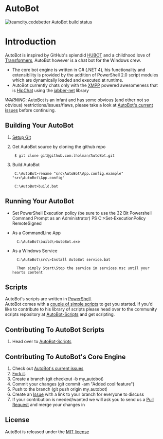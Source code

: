 # AutoBot

<img src="http://teamcity.codebetter.com/app/rest/builds/buildType:(id:bt972)/statusIcon" alt="teamcity.codebetter AutoBot build status"/>


# Introduction
AutoBot is inspired by GitHub's splendid [HUBOT](http://hubot.github.com/) and a childhood love of [Transformers](http://en.wikipedia.org/wiki/Autobot), AutoBot however is a chat bot for the Windows crew. 

+ The core bot engine is written in C# (.NET 4), his functionality and extensibility is provided by the addition of PowerShell 2.0 script modules which are dynamically loaded and executed at runtime.
+ AutoBot currently chats only with the [XMPP](http://xmpp.org/about-xmpp/) powered awesomeness that is [HipChat](http://www.hipchat.com) using the [jabber-net](http://code.google.com/p/jabber-net/) library

_WARNING_: AutoBot is an infant and has some obvious (and other not so obvious) restrictions/issues/flaws, please take a look at [AutoBot's current issues](https://github.com/lholman/AutoBot/issues?labels=AutoBot.Engine&sort=created&direction=desc&state=open&page=1) before continuing.

## Building Your AutoBot 
1. [Setup Git](http://help.github.com/win-set-up-git/)

1. Get AutoBot source by cloning the github repo

		$ git clone git@github.com:lholman/AutoBot.git

1. Build AutoBot

		C:\AutoBot>rename "src\AutoBot\App.config.example"  "src\AutoBot\App.config"
		
		C:\AutoBot>build.bat

## Running Your AutoBot
+ Set PowerShell Execution policy (be sure to use the 32 Bit Powershell Command Prompt as an Administrator)
		PS C:\>Set-ExecutionPolicy RemoteSigned

+ As a CommandLine App

		C:\AutoBot\build\>AutoBot.exe

+ As a Windows Service

		C:\AutoBot\src\>Install AutoBot service.bat
		
		Then simply Start\Stop the service in services.msc until your hearts content
		
## Scripts
AutoBot's scripts are written in [PowerShell](http://en.wikipedia.org/wiki/Windows_PowerShell).  
AutoBot comes with a [couple of simple scripts](https://github.com/lholman/AutoBot/tree/master/src/AutoBot/Scripts) to get you started.  If you'd like to contribute to his library of scripts please head over to the community scripts repository at [AutoBot-Scripts](https://github.com/lholman/AutoBot-Scripts) and get scripting.

## Contributing To AutoBot Scripts
1. Head over to [AutoBot-Scripts](https://github.com/lholman/AutoBot-Scripts)

## Contributing To AutoBot's Core Engine
1. Check out [AutoBot's current issues](https://github.com/lholman/AutoBot/issues?labels=AutoBot.Engine&sort=created&direction=desc&state=open&page=1)
1. [Fork it](http://help.github.com/fork-a-repo/).
1. Create a branch (git checkout -b my_autobot)
1. Commit your changes (git commit -am "Added cool feature")
1. Push to the branch (git push origin my_autobot)
1. Create an [Issue](http://github.com/lholman/AutoBot/issues) with a link to your branch for everyone to discuss
1. If your contribution is needed/wanted we will ask you to send us a [Pull Request](http://help.github.com/send-pull-requests/) and merge your changes in

## License
AutoBot is released under the [MIT license](http://opensource.org/licenses/MIT)
